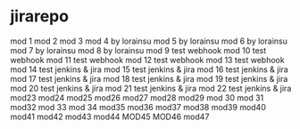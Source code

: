 # jirarepo
mod 1
mod 2
mod 3
mod 4 by lorainsu
mod 5 by lorainsu
mod 6 by lorainsu
mod 7 by lorainsu
mod 8 by lorainsu
mod 9  test webhook
mod 10 test webhook
mod 11 test webhook
mod 12 test webhook
mod 13 test webhook
mod 14 test jenkins & jira
mod 15 test jenkins & jira
mod 16 test jenkins & jira
mod 17 test jenkins & jira
mod 18 test jenkins & jira
mod 19 test jenkins & jira
mod 20 test jenkins & jira
mod 21 test jenkins & jira
mod 22 test jenkins & jira
mod23
mod24
mod25
mod26
mod27
mod28
mod29
mod 30
mod 31
mod32
mod 33
mod 34
mod35
mod36
mod37
mod38
mod39
mod40
mod41
mod42
mod43
mod44
MOD45
MOD46
mod47
